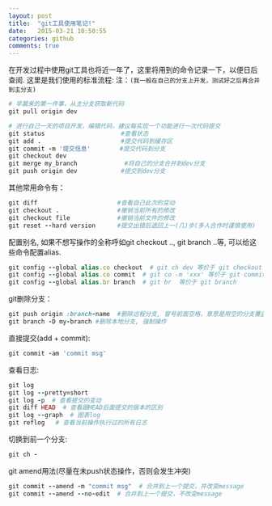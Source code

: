 ```yaml
---
layout: post
title:  "git工具使用笔记!"
date:   2015-03-21 10:50:55
categories: github
comments: true
---
```

在开发过程中使用git工具也将近一年了，这里将用到的命令记录一下，以便日后查阅.
这里是我们使用的标准流程:
注：`(我一般在自己的分支上开发，测试好之后再合并到主分支)`

```ruby
# 早晨来的第一件事，从主分支获取新代码
git pull origin dev

# 进行自己一天的项目开发，编辑代码，建议每实现一个功能进行一次代码提交
git status                     #查看状态
git add .                      #提交代码到缓存区
git commit -m '提交信息'        #提交代码到分支
git checkout dev
git merge my_branch             #将自己的分支合并到dev分支
git push origin dev            #提交到dev分支

```

其他常用命令有：

```ruby
git diff                      #查看自己此次的变动
git checkout .                #撤销当前所有的修改
git checkout file             #撤销当前文件的修改
git reset --hard version      #提交出错后退回上一(几)步(多人合作时谨慎使用)
```

配置别名, 如果不想写操作的全称呼如git checkout .., git branch ..等, 可以给这些命令配置alias.
```ruby
git config --global alias.co checkout  # git ch dev 等价于 git checkout dev
git config --global alias.co commit  # git co -m 'xxx' 等价于 git commit -m 'xxx'
git config --global alias.br branch  # git br  等价于 git branch
```

git删除分支：
```ruby
git push origin :branch-name  #删除远程分支, 冒号前面空格，意思是用空的分支覆盖原来的分支
git branch -D my-branch #删除本地分支, 强制操作
```
直接提交(add + commit):
```ruby
git commit -am 'commit msg'
```

查看日志:

```ruby
git log
git log --pretty=short
git log -p  # 查看提交的变动
git diff HEAD  # 查看跟HEAD后面提交的版本的区别
git log --graph  # 图表log
git reflog   # 查看当前操作执行过的所有日志
```

切换到前一个分支:

```ruby
git ch -
```

git amend用法(尽量在未push状态操作，否则会发生冲突)
```ruby
git commit --amend -m "commit msg"  # 合并到上一个提交，并改变message
git commit --amend --no-edit  # 合并到上一个提交，不改变message
```
